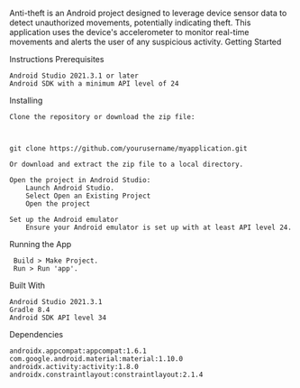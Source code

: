 

Anti-theft is an Android project designed to leverage device sensor data to detect unauthorized movements, potentially indicating theft. This application uses the device's accelerometer to monitor real-time movements and alerts the user of any suspicious activity.
Getting Started

Instructions 
Prerequisites

    Android Studio 2021.3.1 or later
    Android SDK with a minimum API level of 24

Installing

    Clone the repository or download the zip file:



    git clone https://github.com/yourusername/myapplication.git

    Or download and extract the zip file to a local directory.

    Open the project in Android Studio:
        Launch Android Studio.
        Select Open an Existing Project
        Open the project

    Set up the Android emulator 
        Ensure your Android emulator is set up with at least API level 24.

Running the App

     Build > Make Project.
     Run > Run 'app'.



Built With

    Android Studio 2021.3.1
    Gradle 8.4
    Android SDK API level 34

Dependencies

    androidx.appcompat:appcompat:1.6.1
    com.google.android.material:material:1.10.0
    androidx.activity:activity:1.8.0
    androidx.constraintlayout:constraintlayout:2.1.4
